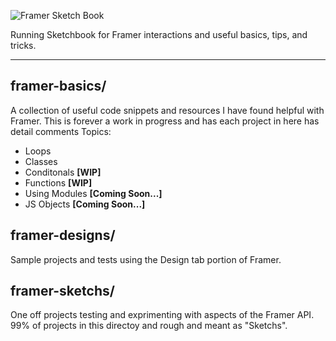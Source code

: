 ![Framer Sketch Book](https://imgur.com/a/eSgfh)



Running Sketchbook for Framer interactions and useful basics, tips, and tricks.

---------

## framer-basics/
A collection of useful code snippets and resources I have found helpful with Framer. This is forever a work in progress and has each project in here has detail comments
Topics:
- Loops
- Classes
- Conditonals **[WIP]**
- Functions **[WIP]**
- Using Modules **[Coming Soon...]**
- JS Objects **[Coming Soon...]**


## framer-designs/
Sample projects and tests using the Design tab portion of Framer.


## framer-sketchs/
One off projects testing and exprimenting with aspects of the Framer API. 99% of projects in this directoy and rough and meant as "Sketchs".
